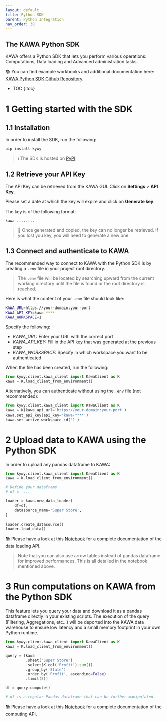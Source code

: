```yaml
---
layout: default
title: Python SDK
parent: Python Integration
nav_order: 30
---
```


The KAWA Python SDK
---

KAWA offers a Python SDK that lets you perform various operations: Computations, Data loading and Advanced administration tasks.

📚 You can find example workbooks and additional documentation here: [KAWA Python SDK Github Repository](https://github.com/kawa-analytics/kywy-documentation).


* TOC
{:toc}


# 1 Getting started with the SDK

## 1.1 Installation

In order to install the SDK, run the following:

`pip install kywy`

> ℹ️ The SDK is hosted on [PyPI](https://pypi.org/project/kywy/).


## 1.2 Retrieve your API Key

The API Key can be retrieved from the KAWA GUI. Click on __Settings__ > __API Key__.

Please set a date at which the key will expire and click on __Generate key__. 

The key is of the following format:

```
kawa-........
```

> 🚨 Once generated and copied, the key can no longer be retrieved. If you lost you key, you will need to generate a new one.

## 1.3 Connect and authenticate to KAWA

The recommended way to connect to KAWA with the Python SDK is by creating a `.env` file in your project root directory.

> The `.env` file will be located by searching upward from the current working directory until the file is found or the root directory is reached.

Here is what the content of your `.env` file should look like:

```bash
KAWA_URL=https://your-domain:your-port
KAWA_API_KEY=kawa-****
KAWA_WORKSPACE=1
```

Specify the following:

- _KAWA_URL:_ Enter your URL with the correct port
- _KAWA_API_KEY:_ Fill in the API key that was generated at the previous step
- _KAWA_WORKSPACE:_ Specify in which workspace you want to be authenticated

When the file has been created, run the following:

```python
from kywy.client.kawa_client import KawaClient as K
kawa = K.load_client_from_environment()
```

Alternatively, you can authenticate without using the `.env` file (not recommended):

```python
from kywy.client.kawa_client import KawaClient as K
kawa = K(kawa_api_url='https://your-domain:your-port')
kawa.set_api_key(api_key='kawa-****')
kawa.set_active_workspace_id('1')
```

# 2 Upload data to KAWA using the Python SDK

In order to upload any pandas dataframe to KAWA:


```python
from kywy.client.kawa_client import KawaClient as K
kawa = K.load_client_from_environment()

# Define your dataframe
# df = ....

loader = kawa.new_data_loader(
    df=df, 
    datasource_name='Super Store',
)

loader.create_datasource()
loader.load_data()
```

📚 Please have a look at this [Notebook](https://github.com/kawa-analytics/kywy-documentation/blob/main/notebooks/data-operations/01_load_data_notebook.ipynb) for a complete documentation of the data loading API.

> Note that you can also use arrow tables instead of pandas dataframe for improved performances. This is all detailed in the notebook mentioned above.


# 3 Run computations on KAWA from the Python SDK

This feature lets you query your data and download it as a pandas dataframe directly in your existing scripts. The execution of the query (Filtering, Aggregations, etc...) will be deported into the KAWA data warehouse to ensure low latency and a small memory footprint in your own Python runtime.


```python
from kywy.client.kawa_client import KawaClient as K
kawa = K.load_client_from_environment()

query = (kawa
         .sheet('Super Store')
         .select(K.col('Profit').sum())
         .group_by('State')
         .order_by('Profit', ascending=False)
         .limit(5))

df = query.compute()

# df is a regular Pandas dataframe that can be further manipulated.
```

📚 Please have a look at this [Notebook](https://github.com/kawa-analytics/kywy-documentation/blob/main/notebooks/data-operations/02_compute_notebook.ipynb) for a complete documentation of the computing API.